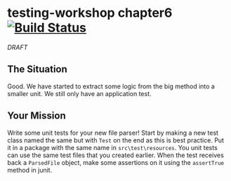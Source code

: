 # testing-workshop chapter6 [![Build Status](https://api.travis-ci.org/the-james-burton/testing-workshop.svg?branch=chapter6)](https://travis-ci.org/the-james-burton/testing-workshop)

*DRAFT*

## The Situation

Good. We have started to extract some logic from the big method into a smaller unit. We still only have an application test. 

## Your Mission

Write some unit tests for your new file parser! Start by making a new test class named the same but with `Test` on the end as this is best practice. Put it in a package with the same name in `src\test\resources`. You unit tests can use the same test files that you created earlier. When the test receives back a `ParsedFile` object, make some assertions on it using the `assertTrue` method in junit.